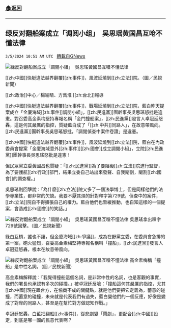 ###  [:house:返回](README.md)
---


## 绿反对翻船案成立「调阅小组」　吴思瑶黄国昌互呛不懂法律
`3/5/2024 10:51 AM UTC ` [轉載自GNews](https://gnews.org/articles/2367048)

![綠反對翻船案成立「調閱小組」　吳思瑤黃國昌互嗆不懂法律](https://cdn.ftvnews.com.tw/manasystem/FileData/News/91e993da-f946-4156-a58c-d3a2c6b24e15.jpg "綠反對翻船案成立「調閱小組」　吳思瑤黃國昌互嗆不懂法律")

[[zh:中國]]快艇違法越界翻覆[[zh:事件]]，風波延燒到[[zh:立法]]院。（圖／民視新聞）

[[zh:政治]]中心／楊喻晴、方雋淮    [[zh:台北]]報導

[[zh:中國]]快艇違法越界翻覆[[zh:事件]]，戰場延燒到[[zh:立法]]院，藍白昨天提案成立「金廈海域[[zh:事件]]調閱小組」，[[zh:民進黨]]團幹事長吳思瑤怒批是違憲。對召委高金素梅堅持專報名稱「金門撞船案」，[[zh:民進黨]]發言人卓冠廷怒轟，這是何其嚴厲的指控，質疑藍白成了「[[zh:中共]]同路人」，在故意帶風向。[[zh:民進黨]]團幹事長吳思瑤怒批，「調閱偵查中案件卷證」是違憲。

[[zh:中國]]快艇違法越界翻覆[[zh:事件]]，風波延燒到[[zh:立法]]院，藍白在內政委員會提案「金廈海域意外[[zh:事件]][[zh:國會]]成立調閱小組」，立院[[zh:民進黨]]團幹事長吳思瑤怒批是違憲！

但民眾黨立委黃國昌也質疑：「[[zh:民進黨]]為了要阻礙[[zh:立法]]院進行監督，為了要護航[[zh:行政]]部門，結果立委自己站出來發聲、自我閹割，閹割[[zh:國會]]的調查權。」

吳思瑤則回擊說：「為什麼[[zh:立法]]院又多了一個法學博士，但是同樣他們的法學專業性，都非常的欠缺。我要不厭其煩的針對釋字第729號，偵查中的案件，[[zh:立法]]院自不得擴張自己的權力。藍白他們也暫緩推動，也自知這樣的一個提案，會造成[[zh:國會]]的笑話。」

![綠反對翻船案成立「調閱小組」　吳思瑤黃國昌互嗆不懂法律](https://cdn.ftvnews.com.tw/summernotefiles/News/456daa32-67cd-45dd-8ce0-77b5525286f1.jpg "綠反對翻船案成立「調閱小組」　吳思瑤黃國昌互嗆不懂法律") 吳思瑤拿出釋字729號回擊。（圖／民視新聞）

綠白互槓，誰也不讓，但金廈海域[[zh:爭議]]，成為在野黨立委，在委員會急排的第一案，砲火猛烈，召委高金素梅堅持專報名稱叫「撞船」，[[zh:民進黨]]發言人卓冠廷怒轟，根本在故意帶風向。

![綠反對翻船案成立「調閱小組」　吳思瑤黃國昌互嗆不懂法律](https://cdn.ftvnews.com.tw/summernotefiles/News/1b626188-9dbf-4625-b676-13f990687ab9.jpg "綠反對翻船案成立「調閱小組」　吳思瑤黃國昌互嗆不懂法律") 高金素梅稱「撞船」是中性名詞。（圖／民視新聞）

高金素梅解釋說：「我覺得撞船這個名詞，是非常中性的名詞，也是客觀的事實，我們的署長也承認有多次的碰撞。」被卓冠廷反嗆：「撞船這何其嚴厲的指控，尤其[[zh:中國]]現在跟台方，在協商不成的關鍵點，就是他們要把它定義為，蓄意的碰撞，而蓄意的碰撞，未來就是代表我們有過失，藍白營他們的一個反應，好像是變成了對岸的同路人，甚至是在幫忙對方做認知作戰。」

卓冠廷怒轟，白藍把翻船[[zh:事件]]，從悲劇變「鬧劇」，更配合[[zh:中國]]設定，到底是哪一國的民意代表啊？
